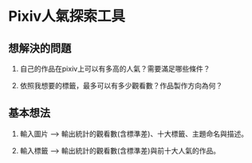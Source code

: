 # Pixiv人氣探索工具
## 想解決的問題
1. 自己的作品在pixiv上可以有多高的人氣？需要滿足哪些條件？

2. 依照我想要的標籤，最多可以有多少觀看數？作品製作方向為何？
## 基本想法
1. 輸入圖片 --> 輸出統計的觀看數(含標準差)、十大標籤、主題命名與描述。

2. 輸入標籤 --> 輸出統計的觀看數(含標準差)與前十大人氣的作品。
